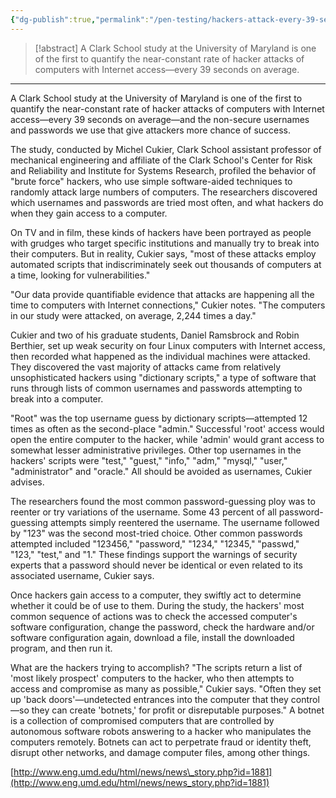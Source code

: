 ```yaml
---
{"dg-publish":true,"permalink":"/pen-testing/hackers-attack-every-39-seconds-2017-02-10-security-magazine/","created":"","updated":""}
---
```



> [!abstract] 
> A Clark School study at the University of Maryland is one of the first to quantify the near-constant rate of hacker attacks of computers with Internet access—every 39 seconds on average.
> 


---


A Clark School study at the University of Maryland is one of the first to quantify the near-constant rate of hacker attacks of computers with Internet access—every 39 seconds on average—and the non-secure usernames and passwords we use that give attackers more chance of success.

The study, conducted by Michel Cukier, Clark School assistant professor of mechanical engineering and affiliate of the Clark School's Center for Risk and Reliability and Institute for Systems Research, profiled the behavior of "brute force" hackers, who use simple software-aided techniques to randomly attack large numbers of computers. The researchers discovered which usernames and passwords are tried most often, and what hackers do when they gain access to a computer.

On TV and in film, these kinds of hackers have been portrayed as people with grudges who target specific institutions and manually try to break into their computers. But in reality, Cukier says, "most of these attacks employ automated scripts that indiscriminately seek out thousands of computers at a time, looking for vulnerabilities."

"Our data provide quantifiable evidence that attacks are happening all the time to computers with Internet connections," Cukier notes. "The computers in our study were attacked, on average, 2,244 times a day."

Cukier and two of his graduate students, Daniel Ramsbrock and Robin Berthier, set up weak security on four Linux computers with Internet access, then recorded what happened as the individual machines were attacked. They discovered the vast majority of attacks came from relatively unsophisticated hackers using "dictionary scripts," a type of software that runs through lists of common usernames and passwords attempting to break into a computer.

"Root" was the top username guess by dictionary scripts—attempted 12 times as often as the second-place "admin." Successful 'root' access would open the entire computer to the hacker, while 'admin' would grant access to somewhat lesser administrative privileges. Other top usernames in the hackers' scripts were "test," "guest," "info," "adm," "mysql," "user," "administrator" and "oracle." All should be avoided as usernames, Cukier advises.

The researchers found the most common password-guessing ploy was to reenter or try variations of the username. Some 43 percent of all password-guessing attempts simply reentered the username. The username followed by "123" was the second most-tried choice. Other common passwords attempted included "123456," "password," "1234," "12345," "passwd," "123," "test," and "1." These findings support the warnings of security experts that a password should never be identical or even related to its associated username, Cukier says.

Once hackers gain access to a computer, they swiftly act to determine whether it could be of use to them. During the study, the hackers' most common sequence of actions was to check the accessed computer's software configuration, change the password, check the hardware and/or software configuration again, download a file, install the downloaded program, and then run it.

What are the hackers trying to accomplish? "The scripts return a list of 'most likely prospect' computers to the hacker, who then attempts to access and compromise as many as possible," Cukier says. "Often they set up 'back doors'—undetected entrances into the computer that they control—so they can create 'botnets,' for profit or disreputable purposes." A botnet is a collection of compromised computers that are controlled by autonomous software robots answering to a hacker who manipulates the computers remotely. Botnets can act to perpetrate fraud or identity theft, disrupt other networks, and damage computer files, among other things.

[http://www.eng.umd.edu/html/news/news\_story.php?id=1881](http://www.eng.umd.edu/html/news/news_story.php?id=1881)
